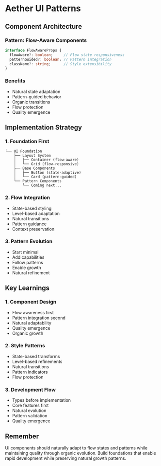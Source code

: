# Aether UI Patterns

## Component Architecture

### Pattern: Flow-Aware Components
```typescript
interface FlowAwareProps {
  flowAware?: boolean;     // Flow state responsiveness
  patternGuided?: boolean; // Pattern integration
  className?: string;      // Style extensibility
}
```

### Benefits
- Natural state adaptation
- Pattern-guided behavior
- Organic transitions
- Flow protection
- Quality emergence

## Implementation Strategy

### 1. Foundation First
```
└── UI Foundation
    ├── Layout System
    │   ├── Container (flow-aware)
    │   └── Grid (flow-responsive)
    ├── Base Components
    │   ├── Button (state-adaptive)
    │   └── Card (pattern-guided)
    └── Pattern Components
        └── Coming next...
```

### 2. Flow Integration
- State-based styling
- Level-based adaptation
- Natural transitions
- Pattern guidance
- Context preservation

### 3. Pattern Evolution
- Start minimal
- Add capabilities
- Follow patterns
- Enable growth
- Natural refinement

## Key Learnings

### 1. Component Design
- Flow awareness first
- Pattern integration second
- Natural adaptability
- Quality emergence
- Organic growth

### 2. Style Patterns
- State-based transforms
- Level-based refinements
- Natural transitions
- Pattern indicators
- Flow protection

### 3. Development Flow
- Types before implementation
- Core features first
- Natural evolution
- Pattern validation
- Quality emergence

## Remember

UI components should naturally adapt to flow states and patterns while maintaining quality through organic evolution. Build foundations that enable rapid development while preserving natural growth patterns. 